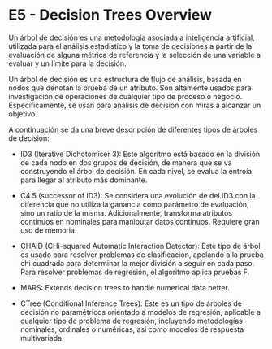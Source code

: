 # E5 - Decision Trees Overview

Un árbol de decisión es una metodología asociada a inteligencia artificial, utilizada para el análisis estadístico y la toma de decisiones a partir de la evaluación de alguna métrica de referencia y la selección de una variable a evaluar y un límite para la decisión.  

Un árbol de decisión es una estructura de flujo de análisis, basada en nodos que denotan la prueba de un atributo. Son altamente usados para investigación de operaciones de cualquier tipo de proceso o negocio. Específicamente, se usan para análisis de decisión con miras a alcanzar un objetivo. 

A continuación se da una breve descripción de diferentes tipos de árboles de decisión:

-	ID3 (Iterative Dichotomiser 3): Este algoritmo está basado en la división de cada nodo en dos grupos de decisión, de manera que se va construyendo el árbol de decisión. En cada nivel, se evalua la entroía para llegar al atributo más dominante.   

-	C4.5 (successor of ID3): Se considera una evolución de del ID3 con la diferencia que no utiliza la ganancia como parámetro de evaluación, sino un ratio de la misma. Adicionalmente, transforma atributos continuos en nominales para maniputar datos continuos. Requiere gran uso de memoria.

-	CHAID (CHi-squared Automatic Interaction Detector): Este tipo de árbol es usado para resolver problemas de clasificación, apelando a la prueba chi cuadrada para determinar la mejor división a seguir en cada paso. Para resolver problemas de regresión, el algoritmo aplica pruebas F.

-	MARS: Extends decision trees to handle numerical data better.

-	CTree (Conditional Inference Trees): Este es un tipo de árboles de decisión no paramétricos orientado a modelos de regresión, aplicable a cualquier tipo de problema de regresión, incluyendo metodologías nominales, ordinales o numéricas, así como modelos de respuesta multivariada. 
